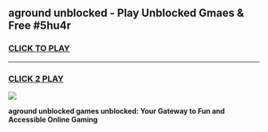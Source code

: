 
## aground unblocked - Play Unblocked Gmaes & Free #5hu4r
<h3>
<a href="https://news.freeplayer.one?title=aground_unblocked&ref=26F">CLICK TO PLAY</a></h3>
<hr>

<h3>
<a href="https://news.freeplayer.one?title=aground_unblocked&ref=26F">CLICK 2 PLAY</a>
  
</h3>

<a href="https://news.freeplayer.one?title=aground_unblocked&ref=26F/"><img src="https://clearcache.store/games.png"></a>


**aground unblocked games unblocked: Your Gateway to Fun and Accessible Online Gaming**
